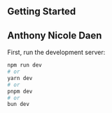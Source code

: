 ## Getting Started

## Anthony Nicole Daen

First, run the development server:

```bash
npm run dev
# or
yarn dev
# or
pnpm dev
# or
bun dev
```
